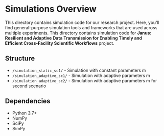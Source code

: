 # Simulations Overview

This directory contains simulation code for our research project. Here, you'll find general-purpose simulation tools and frameworks that are used across multiple experiments.
This directory contains simulation code for **Janus: Resilient and Adaptive Data Transmission for Enabling Timely and Efficient Cross-Facility Scientific Workflows** project. 

## Structure

- `/simulation_static_sc1/` - Simulation with constant parameters m
- `/simulation_adaptive_sc1/` - Simulation with adaptive parameters m
- `/simulation_adaptive_sc2/` - Simulation with adaptive parameters m for second scenario

<!-- ## Getting Started

```bash
# Clone the repository
git clone <repository-url>

# Navigate to the simulation directory
cd simulations

# Install dependencies
pip install -r requirements.txt

# Run a sample simulation
python run_simulation.py
``` -->


## Dependencies

- Python 3.7+
- NumPy
- SciPy
- SimPy

